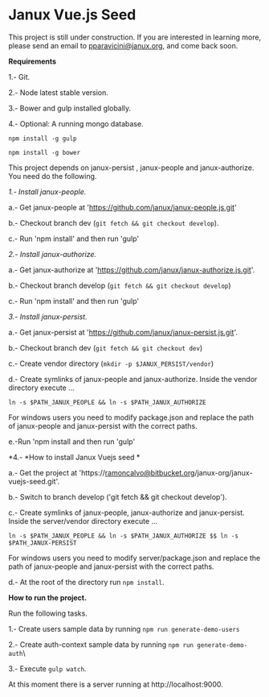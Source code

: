 # Janux Vue.js Seed

This project is still under construction.  If you are interested in learning more, please send an
email to pparavicini@janux.org, and come back soon.

**Requirements**

1.- Git.

2.- Node latest stable version.

3.- Bower and gulp installed globally.

4.- Optional: A running mongo database.

`npm install -g gulp`

`npm install -g bower`

This project depends on janux-persist , janux-people and janux-authorize. You need do the following.

*1.- Install janux-people.*

a.- Get janux-people at 'https://github.com/janux/janux-people.js.git'

b.- Checkout branch dev (`git fetch && git checkout develop`).

c.- Run 'npm install' and then run 'gulp'

*2.- Install janux-authorize.*

a.- Get janux-authorize at 'https://github.com/janux/janux-authorize.js.git'.

b.- Checkout branch develop (`git fetch && git checkout develop`)

c.- Run 'npm install' and then run 'gulp'

*3.- Install janux-persist.*

a.- Get janux-persist at 'https://github.com/janux/janux-persist.js.git'.

b.- Checkout branch dev (`git fetch && git checkout dev`)

c.- Create vendor directory (`mkdir -p $JANUX_PERSIST/vendor`)

d.- Create symlinks of janux-people and janux-authorize. Inside the vendor directory execute ...

`ln -s $PATH_JANUX_PEOPLE && ln -s $PATH_JANUX_AUTHORIZE`

For windows users you need to modify package.json and replace the path of janux-people and janux-persist with the correct paths.

e.-Run 'npm install and then run 'gulp'

*4.- *How to install Janux Vuejs seed *

a.- Get the project at 'https://ramoncalvo@bitbucket.org/janux-org/janux-vuejs-seed.git'.

b.- Switch to branch develop ('git fetch && git checkout develop').

c.-  Create symlinks of janux-people, janux-authorize and janux-persist. Inside the server/vendor directory execute ...

`ln -s $PATH_JANUX_PEOPLE && ln -s $PATH_JANUX_AUTHORIZE $$ ln -s $PATH_JANUX-PERSIST`

For windows users you need to modify server/package.json and replace the path of janux-people and janux-persist with the correct paths.

d.- At the root of the directory run `npm install`.

**How to run the project.**

Run the following tasks.

1.- Create users sample data by running `npm run generate-demo-users`

2.- Create auth-context sample data by running `npm run generate-demo-auth`\

3.- Execute `gulp watch`.

At this moment there is a server running at http://localhost:9000.
